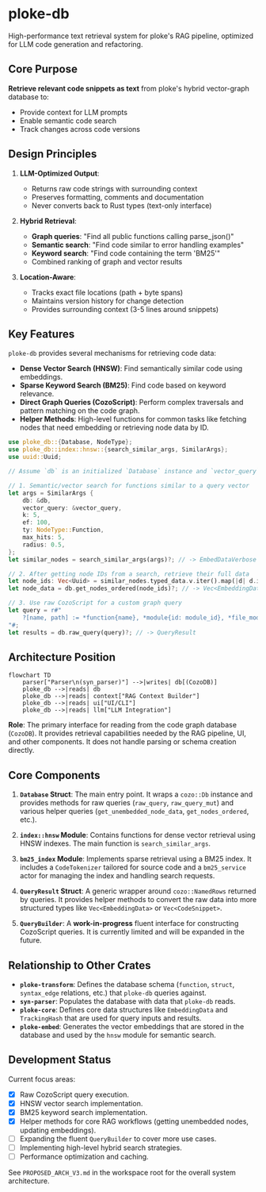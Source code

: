 # ploke-db

High-performance text retrieval system for ploke's RAG pipeline, optimized for LLM code generation and refactoring.

## Core Purpose

**Retrieve relevant code snippets as text** from ploke's hybrid vector-graph database to:
- Provide context for LLM prompts
- Enable semantic code search
- Track changes across code versions

## Design Principles

1. **LLM-Optimized Output**:
   - Returns raw code strings with surrounding context
   - Preserves formatting, comments and documentation
   - Never converts back to Rust types (text-only interface)

2. **Hybrid Retrieval**:
   - **Graph queries**: "Find all public functions calling parse_json()"
   - **Semantic search**: "Find code similar to error handling examples"
   - **Keyword search**: "Find code containing the term 'BM25'"
   - Combined ranking of graph and vector results

3. **Location-Aware**:
   - Tracks exact file locations (path + byte spans)
   - Maintains version history for change detection
   - Provides surrounding context (3-5 lines around snippets)

## Key Features

`ploke-db` provides several mechanisms for retrieving code data:

- **Dense Vector Search (HNSW)**: Find semantically similar code using embeddings.
- **Sparse Keyword Search (BM25)**: Find code based on keyword relevance.
- **Direct Graph Queries (CozoScript)**: Perform complex traversals and pattern matching on the code graph.
- **Helper Methods**: High-level functions for common tasks like fetching nodes that need embedding or retrieving node data by ID.

```rust
use ploke_db::{Database, NodeType};
use ploke_db::index::hnsw::{search_similar_args, SimilarArgs};
use uuid::Uuid;

// Assume `db` is an initialized `Database` instance and `vector_query` is a `Vec<f32>`.

// 1. Semantic/vector search for functions similar to a query vector
let args = SimilarArgs {
    db: &db,
    vector_query: &vector_query,
    k: 5,
    ef: 100,
    ty: NodeType::Function,
    max_hits: 5,
    radius: 0.5,
};
let similar_nodes = search_similar_args(args)?; // -> EmbedDataVerbose { typed_data, dist }

// 2. After getting node IDs from a search, retrieve their full data
let node_ids: Vec<Uuid> = similar_nodes.typed_data.v.iter().map(|d| d.id).collect();
let node_data = db.get_nodes_ordered(node_ids)?; // -> Vec<EmbeddingData>

// 3. Use raw CozoScript for a custom graph query
let query = r#"
    ?[name, path] := *function{name}, *module{id: module_id}, *file_mod{owner_id: module_id, file_path: path}
"#;
let results = db.raw_query(query)?; // -> QueryResult
```

## Architecture Position

```mermaid
flowchart TD
    parser["Parser\n(syn_parser)"] -->|writes| db[(CozoDB)]
    ploke_db -->|reads| db
    ploke_db -->|reads| context["RAG Context Builder"]
    ploke_db -->|reads| ui["UI/CLI"]
    ploke_db -->|reads| llm["LLM Integration"]
```

**Role**: The primary interface for reading from the code graph database (`CozoDB`). It provides retrieval capabilities needed by the RAG pipeline, UI, and other components. It does not handle parsing or schema creation directly.

## Core Components

1.  **`Database` Struct**: The main entry point. It wraps a `cozo::Db` instance and provides methods for raw queries (`raw_query`, `raw_query_mut`) and various helper queries (`get_unembedded_node_data`, `get_nodes_ordered`, etc.).

2.  **`index::hnsw` Module**: Contains functions for dense vector retrieval using HNSW indexes. The main function is `search_similar_args`.

3.  **`bm25_index` Module**: Implements sparse retrieval using a BM25 index. It includes a `CodeTokenizer` tailored for source code and a `bm25_service` actor for managing the index and handling search requests.

4.  **`QueryResult` Struct**: A generic wrapper around `cozo::NamedRows` returned by queries. It provides helper methods to convert the raw data into more structured types like `Vec<EmbeddingData>` or `Vec<CodeSnippet>`.

5.  **`QueryBuilder`**: A **work-in-progress** fluent interface for constructing CozoScript queries. It is currently limited and will be expanded in the future.

## Relationship to Other Crates

- **`ploke-transform`**: Defines the database schema (`function`, `struct`, `syntax_edge` relations, etc.) that `ploke-db` queries against.
- **`syn-parser`**: Populates the database with data that `ploke-db` reads.
- **`ploke-core`**: Defines core data structures like `EmbeddingData` and `TrackingHash` that are used for query inputs and results.
- **`ploke-embed`**: Generates the vector embeddings that are stored in the database and used by the `hnsw` module for semantic search.

## Development Status

Current focus areas:
- [x] Raw CozoScript query execution.
- [x] HNSW vector search implementation.
- [x] BM25 keyword search implementation.
- [x] Helper methods for core RAG workflows (getting unembedded nodes, updating embeddings).
- [ ] Expanding the fluent `QueryBuilder` to cover more use cases.
- [ ] Implementing high-level hybrid search strategies.
- [ ] Performance optimization and caching.

See `PROPOSED_ARCH_V3.md` in the workspace root for the overall system architecture.

